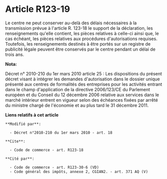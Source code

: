 # Article R123-19

Le centre ne peut conserver au-delà des délais nécessaires à la transmission prévue à l'article R. 123-18 le support de la
déclaration, les renseignements qu'elle contient, les pièces relatives à celle-ci ainsi que, le cas échéant, les pièces
relatives aux procédures d'autorisations requises. Toutefois, les renseignements destinés à être portés sur un registre de
publicité légale peuvent être conservés par le centre pendant un délai de trois ans.

**Nota:**

Décret n° 2010-210 du 1er mars 2010 article 25 : Les dispositions du présent décret visant à intégrer les demandes
d'autorisation dans le dossier unique présenté aux centres de formalités des entreprises pour les activités entrant dans le
champ d'application de la directive 2006/123/CE du Parlement européen et du Conseil du 12 décembre 2006 relative aux services
dans le marché intérieur entrent en vigueur selon des échéances fixées par arrêté du ministre chargé de l'économie et au plus
tard le 31 décembre 2011.

**Liens relatifs à cet article**

	**Modifié par**:

	  - Décret n°2010-210 du 1er mars 2010 - art. 18

	**Cite**:

	  - Code de commerce - art. R123-18

	**Cité par**:

	  - Code de commerce - art. R123-30-6 (VD)
	  - Code général des impôts, annexe 2, CGIAN2. - art. 371 AQ (V)
